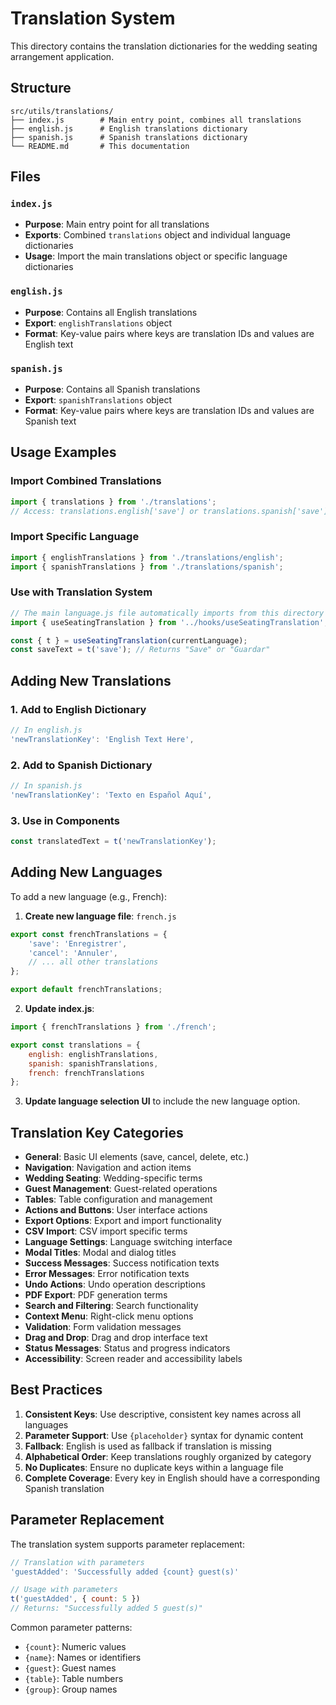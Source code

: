# Translation System

This directory contains the translation dictionaries for the wedding seating arrangement application.

## Structure

```
src/utils/translations/
├── index.js        # Main entry point, combines all translations
├── english.js      # English translations dictionary
├── spanish.js      # Spanish translations dictionary
└── README.md       # This documentation
```

## Files

### `index.js`
- **Purpose**: Main entry point for all translations
- **Exports**: Combined `translations` object and individual language dictionaries
- **Usage**: Import the main translations object or specific language dictionaries

### `english.js`
- **Purpose**: Contains all English translations
- **Export**: `englishTranslations` object
- **Format**: Key-value pairs where keys are translation IDs and values are English text

### `spanish.js`
- **Purpose**: Contains all Spanish translations
- **Export**: `spanishTranslations` object
- **Format**: Key-value pairs where keys are translation IDs and values are Spanish text

## Usage Examples

### Import Combined Translations
```javascript
import { translations } from './translations';
// Access: translations.english['save'] or translations.spanish['save']
```

### Import Specific Language
```javascript
import { englishTranslations } from './translations/english';
import { spanishTranslations } from './translations/spanish';
```

### Use with Translation System
```javascript
// The main language.js file automatically imports from this directory
import { useSeatingTranslation } from '../hooks/useSeatingTranslation';

const { t } = useSeatingTranslation(currentLanguage);
const saveText = t('save'); // Returns "Save" or "Guardar"
```

## Adding New Translations

### 1. Add to English Dictionary
```javascript
// In english.js
'newTranslationKey': 'English Text Here',
```

### 2. Add to Spanish Dictionary
```javascript
// In spanish.js
'newTranslationKey': 'Texto en Español Aquí',
```

### 3. Use in Components
```javascript
const translatedText = t('newTranslationKey');
```

## Adding New Languages

To add a new language (e.g., French):

1. **Create new language file**: `french.js`
```javascript
export const frenchTranslations = {
    'save': 'Enregistrer',
    'cancel': 'Annuler',
    // ... all other translations
};

export default frenchTranslations;
```

2. **Update index.js**:
```javascript
import { frenchTranslations } from './french';

export const translations = {
    english: englishTranslations,
    spanish: spanishTranslations,
    french: frenchTranslations
};
```

3. **Update language selection UI** to include the new language option.

## Translation Key Categories

- **General**: Basic UI elements (save, cancel, delete, etc.)
- **Navigation**: Navigation and action items
- **Wedding Seating**: Wedding-specific terms
- **Guest Management**: Guest-related operations
- **Tables**: Table configuration and management
- **Actions and Buttons**: User interface actions
- **Export Options**: Export and import functionality
- **CSV Import**: CSV import specific terms
- **Language Settings**: Language switching interface
- **Modal Titles**: Modal and dialog titles
- **Success Messages**: Success notification texts
- **Error Messages**: Error notification texts
- **Undo Actions**: Undo operation descriptions
- **PDF Export**: PDF generation terms
- **Search and Filtering**: Search functionality
- **Context Menu**: Right-click menu options
- **Validation**: Form validation messages
- **Drag and Drop**: Drag and drop interface text
- **Status Messages**: Status and progress indicators
- **Accessibility**: Screen reader and accessibility labels

## Best Practices

1. **Consistent Keys**: Use descriptive, consistent key names across all languages
2. **Parameter Support**: Use `{placeholder}` syntax for dynamic content
3. **Fallback**: English is used as fallback if translation is missing
4. **Alphabetical Order**: Keep translations roughly organized by category
5. **No Duplicates**: Ensure no duplicate keys within a language file
6. **Complete Coverage**: Every key in English should have a corresponding Spanish translation

## Parameter Replacement

The translation system supports parameter replacement:

```javascript
// Translation with parameters
'guestAdded': 'Successfully added {count} guest(s)'

// Usage with parameters
t('guestAdded', { count: 5 })
// Returns: "Successfully added 5 guest(s)"
```

Common parameter patterns:
- `{count}`: Numeric values
- `{name}`: Names or identifiers  
- `{guest}`: Guest names
- `{table}`: Table numbers
- `{group}`: Group names

